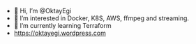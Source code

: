 - 👋 Hi, I’m @OktayEgi
- 👀 I’m interested in Docker, K8S, AWS, ffmpeg and streaming.
- 🌱 I’m currently learning Terraform
- https://oktayegi.wordpress.com

<!---
OktayEgi/OktayEgi is a ✨ special ✨ repository because its `README.md` (this file) appears on your GitHub profile.
You can click the Preview link to take a look at your changes.
--->
